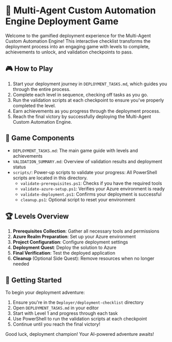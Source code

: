 # 🚀 Multi-Agent Custom Automation Engine Deployment Game

Welcome to the gamified deployment experience for the Multi-Agent Custom Automation Engine! This interactive checklist transforms the deployment process into an engaging game with levels to complete, achievements to unlock, and validation checkpoints to pass.

## 🎮 How to Play

1. Start your deployment journey in `DEPLOYMENT_TASKS.md`, which guides you through the entire process.
2. Complete each level in sequence, checking off tasks as you go.
3. Run the validation scripts at each checkpoint to ensure you've properly completed the level.
4. Earn achievements as you progress through the deployment process.
5. Reach the final victory by successfully deploying the Multi-Agent Custom Automation Engine.

## 📁 Game Components

- `DEPLOYMENT_TASKS.md`: The main game guide with levels and achievements
- `VALIDATION_SUMMARY.md`: Overview of validation results and deployment status
- `scripts/`: Power-up scripts to validate your progress:
  All PowerShell scripts are located in this directory.
  - `validate-prerequisites.ps1`: Checks if you have the required tools
  - `validate-azure-setup.ps1`: Verifies your Azure environment is ready
  - `validate-deployment.ps1`: Confirms your deployment is successful
  - `cleanup.ps1`: Optional script to reset your environment

## 🏆 Levels Overview

1. **Prerequisites Collection**: Gather all necessary tools and permissions
2. **Azure Realm Preparation**: Set up your Azure environment
3. **Project Configuration**: Configure deployment settings
4. **Deployment Quest**: Deploy the solution to Azure
5. **Final Verification**: Test the deployed application
6. **Cleanup** (Optional Side Quest): Remove resources when no longer needed

## 🌟 Getting Started

To begin your deployment adventure:

1. Ensure you're in the `Deployer/deployment-checklist` directory
2. Open `DEPLOYMENT_TASKS.md` in your editor
3. Start with Level 1 and progress through each task
4. Use PowerShell to run the validation scripts at each checkpoint
5. Continue until you reach the final victory!

Good luck, deployment champion! Your AI-powered adventure awaits!
